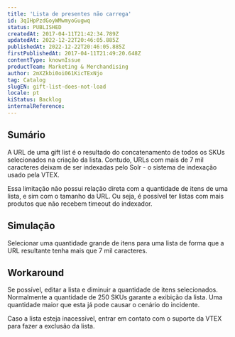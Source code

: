 ```yaml
---
title: 'Lista de presentes não carrega'
id: 3qIHpPzdGoyWMwmyoGugwq
status: PUBLISHED
createdAt: 2017-04-11T21:42:34.789Z
updatedAt: 2022-12-22T20:46:05.885Z
publishedAt: 2022-12-22T20:46:05.885Z
firstPublishedAt: 2017-04-11T21:49:20.648Z
contentType: knownIssue
productTeam: Marketing & Merchandising
author: 2mXZkbi0oi061KicTExNjo
tag: Catalog
slugEN: gift-list-does-not-load
locale: pt
kiStatus: Backlog
internalReference: 
---
```


## Sumário

A URL de uma gift list é o resultado do concatenamento de todos os SKUs selecionados na criação da lista. Contudo, URLs com mais de 7 mil caracteres deixam de ser indexadas pelo Solr - o sistema de indexação usado pela VTEX.

Essa limitação não possui relação direta com a quantidade de itens de uma lista, e sim com o tamanho da URL. Ou seja, é possível ter listas com mais produtos que não recebem timeout do indexador.

## Simulação

Selecionar uma quantidade grande de itens para uma lista de forma que a URL resultante tenha mais que 7 mil caracteres.

## Workaround

Se possível, editar a lista e diminuir a quantidade de itens selecionados. Normalmente a quantidade de 250 SKUs garante a exibição da lista. Uma quantidade maior que esta já pode causar o cenário do incidente.

Caso a lista esteja inacessível, entrar em contato com o suporte da VTEX para fazer a exclusão da lista.

